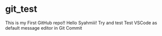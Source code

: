 # git_test
This is my First GitHub repo!!
Hello Syahmiii!
Try and test
Test VSCode as default message editor in Git Commit